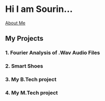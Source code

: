# Hi I am Sourin...
[About Me](https://github.com/souringhosh/souringhosh.github.io/blob/master/homepage.md)

## My Projects

### 1. Fourier Analysis of .Wav Audio Files

### 2. Smart Shoes

### 3. My B.Tech project

### 4. My M.Tech project




